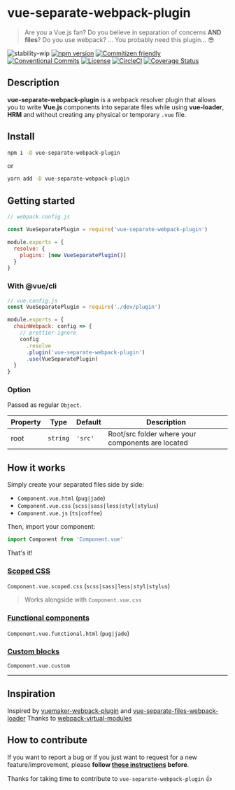 # vue-separate-webpack-plugin

> Are you a Vue.js fan?
> Do you believe in separation of concerns **AND files**?
> Do you use webpack?
> …
> You probably need this plugin… 😎

![stability-wip](https://img.shields.io/badge/stability-work_in_progress-lightgrey.svg?style=flat-square)
[![npm version](https://img.shields.io/npm/v/vue-separate-webpack-plugin.svg?style=flat-square)](https://www.npmjs.org/package/vue-separate-webpack-plugin)
[![Commitizen friendly](https://img.shields.io/badge/commitizen-friendly-brightgreen.svg?style=flat-square)](http://commitizen.github.io/cz-cli/)
[![Conventional Commits](https://img.shields.io/badge/Conventional%20Commits-1.0.0-yellow.svg?style=flat-square)](https://conventionalcommits.org)
[![License](https://img.shields.io/badge/license-MIT-green.svg?style=flat-square)](https://github.com/thierrymichel/vue-separate-webpack-plugin/blob/master/LICENSE)
[![CircleCI](https://img.shields.io/circleci/project/github/thierrymichel/vue-separate-webpack-plugin/master.svg?style=flat-square)](https://circleci.com/gh/thierrymichel/vue-separate-webpack-plugin/tree/master)
[![Coverage Status](https://img.shields.io/coveralls/github/thierrymichel/vue-separate-webpack-plugin/master.svg?style=flat-square)](https://coveralls.io/github/thierrymichel/vue-separate-webpack-plugin?branch=master)

## Description

**vue-separate-webpack-plugin** is a webpack resolver plugin that allows you to write **Vue.js** components into separate files while using **vue-loader**, **HRM** and without creating any physical or temporary `.vue` file.

## Install

```sh
npm i -D vue-separate-webpack-plugin
```

or

```sh
yarn add -D vue-separate-webpack-plugin
```

## Getting started

```js
// webpack.config.js

const VueSeparatePlugin = require('vue-separate-webpack-plugin')

module.exports = {
  resolve: {
    plugins: [new VueSeparatePlugin()]
  }
}
```

### With @vue/cli

```js
// vue.config.js
const VueSeparatePlugin = require('./dev/plugin')

module.exports = {
  chainWebpack: config => {
    // prettier-ignore
    config
      .resolve
      .plugin('vue-separate-webpack-plugin')
      .use(VueSeparatePlugin)
  }
}
```

### Option

Passed as regular `Object`.

| Property | Type     | Default | Description                                       |
| -------- | -------- | ------- | ------------------------------------------------- |
| root     | `string` | `'src'` | Root/src folder where your components are located |

## How it works

Simply create your separated files side by side:

- `Component.vue.html` (`pug|jade`)
- `Component.vue.css` (`scss|sass|less|styl|stylus`)
- `Component.vue.js` (`ts|coffee`)

Then, import your component:

```js
import Component from 'Component.vue'
```

That's it!

### [Scoped CSS](https://vue-loader.vuejs.org/guide/scoped-css.html#scoped-css)

`Component.vue.scoped.css` (`scss|sass|less|styl|stylus`)

> Works alongside with `Component.vue.css`

### [Functional components](https://vue-loader.vuejs.org/guide/functional.html#functional-components)

`Component.vue.functional.html` (`pug|jade`)

### [Custom blocks](https://vue-loader.vuejs.org/guide/custom-blocks.html#custom-blocks)

`Component.vue.custom`

---

## Inspiration

Inspired by [vuemaker-webpack-plugin](https://github.com/thierrymichel/vuemaker-webpack-plugin) and [vue-separate-files-webpack-loader](https://www.npmjs.com/package/vue-separate-files-webpack-loader)
Thanks to [webpack-virtual-modules](https://github.com/sysgears/webpack-virtual-modules)

## How to contribute

If you want to report a bug or if you just want to request for a new feature/improvement, please **follow [those instructions](CONTRIBUTING.md) before**.

Thanks for taking time to contribute to `vue-separate-webpack-plugin` :+1:
